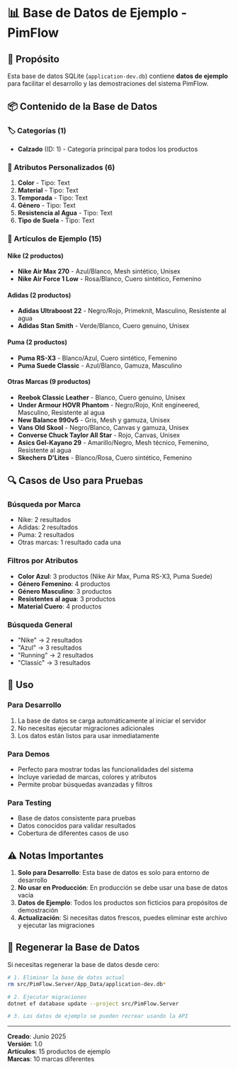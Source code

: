 # 📊 Base de Datos de Ejemplo - PimFlow

## 🎯 **Propósito**
Esta base de datos SQLite (`application-dev.db`) contiene **datos de ejemplo** para facilitar el desarrollo y las demostraciones del sistema PimFlow.

## 📦 **Contenido de la Base de Datos**

### **🏷️ Categorías (1)**
- **Calzado** (ID: 1) - Categoría principal para todos los productos

### **🎨 Atributos Personalizados (6)**
1. **Color** - Tipo: Text
2. **Material** - Tipo: Text  
3. **Temporada** - Tipo: Text
4. **Género** - Tipo: Text
5. **Resistencia al Agua** - Tipo: Text
6. **Tipo de Suela** - Tipo: Text

### **👟 Artículos de Ejemplo (15)**

#### **Nike (2 productos)**
- **Nike Air Max 270** - Azul/Blanco, Mesh sintético, Unisex
- **Nike Air Force 1 Low** - Rosa/Blanco, Cuero sintético, Femenino

#### **Adidas (2 productos)**
- **Adidas Ultraboost 22** - Negro/Rojo, Primeknit, Masculino, Resistente al agua
- **Adidas Stan Smith** - Verde/Blanco, Cuero genuino, Unisex

#### **Puma (2 productos)**
- **Puma RS-X3** - Blanco/Azul, Cuero sintético, Femenino
- **Puma Suede Classic** - Azul/Blanco, Gamuza, Masculino

#### **Otras Marcas (9 productos)**
- **Reebok Classic Leather** - Blanco, Cuero genuino, Unisex
- **Under Armour HOVR Phantom** - Negro/Rojo, Knit engineered, Masculino, Resistente al agua
- **New Balance 990v5** - Gris, Mesh y gamuza, Unisex
- **Vans Old Skool** - Negro/Blanco, Canvas y gamuza, Unisex
- **Converse Chuck Taylor All Star** - Rojo, Canvas, Unisex
- **Asics Gel-Kayano 29** - Amarillo/Negro, Mesh técnico, Femenino, Resistente al agua
- **Skechers D'Lites** - Blanco/Rosa, Cuero sintético, Femenino

## 🔍 **Casos de Uso para Pruebas**

### **Búsqueda por Marca**
- Nike: 2 resultados
- Adidas: 2 resultados  
- Puma: 2 resultados
- Otras marcas: 1 resultado cada una

### **Filtros por Atributos**
- **Color Azul**: 3 productos (Nike Air Max, Puma RS-X3, Puma Suede)
- **Género Femenino**: 4 productos
- **Género Masculino**: 3 productos
- **Resistentes al agua**: 3 productos
- **Material Cuero**: 4 productos

### **Búsqueda General**
- "Nike" → 2 resultados
- "Azul" → 3 resultados
- "Running" → 2 resultados
- "Classic" → 3 resultados

## 🚀 **Uso**

### **Para Desarrollo**
1. La base de datos se carga automáticamente al iniciar el servidor
2. No necesitas ejecutar migraciones adicionales
3. Los datos están listos para usar inmediatamente

### **Para Demos**
- Perfecto para mostrar todas las funcionalidades del sistema
- Incluye variedad de marcas, colores y atributos
- Permite probar búsquedas avanzadas y filtros

### **Para Testing**
- Base de datos consistente para pruebas
- Datos conocidos para validar resultados
- Cobertura de diferentes casos de uso

## ⚠️ **Notas Importantes**

1. **Solo para Desarrollo**: Esta base de datos es solo para entorno de desarrollo
2. **No usar en Producción**: En producción se debe usar una base de datos vacía
3. **Datos de Ejemplo**: Todos los productos son ficticios para propósitos de demostración
4. **Actualización**: Si necesitas datos frescos, puedes eliminar este archivo y ejecutar las migraciones

## 🔄 **Regenerar la Base de Datos**

Si necesitas regenerar la base de datos desde cero:

```bash
# 1. Eliminar la base de datos actual
rm src/PimFlow.Server/App_Data/application-dev.db*

# 2. Ejecutar migraciones
dotnet ef database update --project src/PimFlow.Server

# 3. Los datos de ejemplo se pueden recrear usando la API
```

---
**Creado**: Junio 2025  
**Versión**: 1.0  
**Artículos**: 15 productos de ejemplo  
**Marcas**: 10 marcas diferentes
